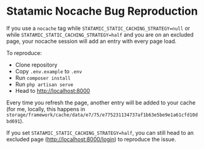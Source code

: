 # Statamic Nocache Bug Reproduction

If you use a `nocache` tag while `STATAMIC_STATIC_CACHING_STRATEGY=null` or while `STATAMIC_STATIC_CACHING_STRATEGY=half` and you are on an excluded page, your nocache session will add an entry with every page load.

To reproduce:

- Clone repository
- Copy `.env.example` to `.env`
- Run `composer install`
- Run `php artisan serve`
- Head to [http://localhost:8000](http://localhost:8000)

Every time you refresh the page, another entry will be added to your cache (for me, locally, this happens in `storage/framework/cache/data/e7/75/e775231134737af1b63e5be9e1a61cfd10dbd691`).

If you set `STATAMIC_STATIC_CACHING_STRATEGY=half`, you can still head to an excluded page ([http://localhost:8000/login](http://localhost:8000/login)) to reproduce the issue.